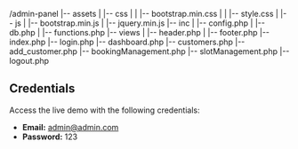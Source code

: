 /admin-panel
|-- assets
|   |-- css
|   |   |-- bootstrap.min.css
|   |   |-- style.css
|   |-- js
|       |-- bootstrap.min.js
|       |-- jquery.min.js
|-- inc
|   |-- config.php
|   |-- db.php
|   |-- functions.php
|-- views
|   |-- header.php
|   |-- footer.php
|-- index.php
|-- login.php
|-- dashboard.php
|-- customers.php
|-- add_customer.php
|-- bookingManagement.php
|-- slotManagement.php
|-- logout.php



## Credentials

Access the live demo with the following credentials:

- **Email:** admin@admin.com
- **Password:** 123

